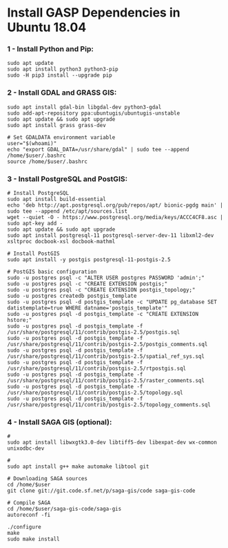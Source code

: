 Install GASP Dependencies in Ubuntu 18.04
====================

### 1 - Install Python and Pip: ###

	sudo apt update
	sudo apt install python3 python3-pip
	sudo -H pip3 install --upgrade pip

### 2 - Install GDAL and GRASS GIS: ###

	sudo apt install gdal-bin libgdal-dev python3-gdal
	sudo add-apt-repository ppa:ubuntugis/ubuntugis-unstable
	sudo apt update && sudo apt upgrade
	sudo apt install grass grass-dev
	
	# Set GDALDATA environment variable
	user="$(whoami)"
	echo "export GDAL_DATA=/usr/share/gdal" | sudo tee --append /home/$user/.bashrc
	source /home/$user/.bashrc

### 3 - Install PostgreSQL and PostGIS: ###

	# Install PostgreSQL
	sudo apt install build-essential
	echo 'deb http://apt.postgresql.org/pub/repos/apt/ bionic-pgdg main' | sudo tee --append /etc/apt/sources.list
	wget --quiet -O - https://www.postgresql.org/media/keys/ACCC4CF8.asc | sudo apt-key add -
	sudo apt update && sudo apt upgrade
	sudo apt install postgresql-11 postgresql-server-dev-11 libxml2-dev xsltproc docbook-xsl docbook-mathml
	
	# Install PostGIS
	sudo apt install -y postgis postgresql-11-postgis-2.5
	
	# PostGIS basic configuration
	sudo -u postgres psql -c "ALTER USER postgres PASSWORD 'admin';"
	sudo -u postgres psql -c "CREATE EXTENSION postgis;"
	sudo -u postgres psql -c "CREATE EXTENSION postgis_topology;"
	sudo -u postgres createdb postgis_template
	sudo -u postgres psql -d postgis_template -c "UPDATE pg_database SET datistemplate=true WHERE datname='postgis_template'"
	sudo -u postgres psql -d postgis_template -c "CREATE EXTENSION hstore;"
	sudo -u postgres psql -d postgis_template -f /usr/share/postgresql/11/contrib/postgis-2.5/postgis.sql
	sudo -u postgres psql -d postgis_template -f /usr/share/postgresql/11/contrib/postgis-2.5/postgis_comments.sql
	sudo -u postgres psql -d postgis_template -f /usr/share/postgresql/11/contrib/postgis-2.5/spatial_ref_sys.sql
	sudo -u postgres psql -d postgis_template -f /usr/share/postgresql/11/contrib/postgis-2.5/rtpostgis.sql
	sudo -u postgres psql -d postgis_template -f /usr/share/postgresql/11/contrib/postgis-2.5/raster_comments.sql
	sudo -u postgres psql -d postgis_template -f /usr/share/postgresql/11/contrib/postgis-2.5/topology.sql
	sudo -u postgres psql -d postgis_template -f /usr/share/postgresql/11/contrib/postgis-2.5/topology_comments.sql

### 4 - Install SAGA GIS (optional): ###

	# 
	sudo apt install libwxgtk3.0-dev libtiff5-dev libexpat-dev wx-common unixodbc-dev

	#
	sudo apt install g++ make automake libtool git

	# Downloading SAGA sources
	cd /home/$user
	git clone git://git.code.sf.net/p/saga-gis/code saga-gis-code

	# Compile SAGA
	cd /home/$user/saga-gis-code/saga-gis
	autoreconf -fi
	
	./configure
	make
	sudo make install

